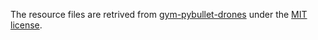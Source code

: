The resource files are retrived from [gym-pybullet-drones](https://github.com/utiasDSL/gym-pybullet-drones) under the [MIT license](https://github.com/utiasDSL/gym-pybullet-drones/blob/master/LICENSE).